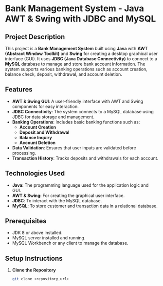 # Bank Management System - Java AWT & Swing with JDBC and MySQL

## Project Description

This project is a **Bank Management System** built using **Java** with **AWT (Abstract Window Toolkit)** and **Swing** for creating a desktop graphical user interface (GUI). It uses **JDBC (Java Database Connectivity)** to connect to a **MySQL** database to manage and store bank account information. The system supports various banking operations such as account creation, balance check, deposit, withdrawal, and account deletion.

## Features

- **AWT & Swing GUI**: A user-friendly interface with AWT and Swing components for easy interaction.
- **JDBC Connectivity**: The system connects to a MySQL database using JDBC for data storage and management.
- **Banking Operations**: Includes basic banking functions such as:
  - **Account Creation**
  - **Deposit and Withdrawal**
  - **Balance Inquiry**
  - **Account Deletion**
- **Data Validation**: Ensures that user inputs are validated before processing.
- **Transaction History**: Tracks deposits and withdrawals for each account.

## Technologies Used

- **Java**: The programming language used for the application logic and GUI.
- **AWT & Swing**: For creating the graphical user interface.
- **JDBC**: To interact with the MySQL database.
- **MySQL**: To store customer and transaction data in a relational database.

## Prerequisites

- JDK 8 or above installed.
- MySQL server installed and running.
- MySQL Workbench or any client to manage the database.

## Setup Instructions

1. **Clone the Repository**
   
   ```bash
   git clone <repository_url>
